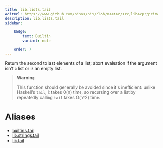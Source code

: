 ```yaml
---
title: lib.lists.tail
editUrl: https://www.github.com/nixos/nix/blob/master/src/libexpr/primops.cc
description: lib.lists.tail
sidebar:

    badge:
        text: Builtin
        variant: note

    order: 7
---
```


Return the second to last elements of a list; abort evaluation if
the argument isn’t a list or is an empty list.

> **Warning**
>
> This function should generally be avoided since it's inefficient:
> unlike Haskell's `tail`, it takes O(n) time, so recursing over a
> list by repeatedly calling `tail` takes O(n^2) time.


# Aliases

- [builtins.tail](/reference/builtinstail)
- [lib.strings.tail](/reference/libstrings.tail)
- [lib.tail](/reference/libtail)


